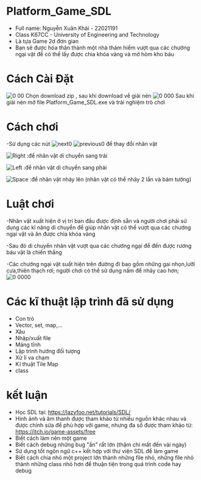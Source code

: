 # Platform_Game_SDL
* Full name: Nguyễn Xuân Khải - 22021191
* Class K67CC - University of Engineering and Technology
* Là tựa Game 2d đơn gian 
* Bạn sẽ được hóa thân thành một nhà thám hiểm vượt qua các chướng ngại vật để có thể lấy được chìa khóa vàng và mở hòm kho báu
# Cách Cài Đặt
![0 00](https://github.com/22021191/Platform_Game_SDL/assets/132531766/60e1c55d-b998-4b78-a40f-23f556f2536a)
Chọn download zip , sau khi download về giải nén 
![0 000](https://github.com/22021191/Platform_Game_SDL/assets/132531766/ff7300c6-8220-410a-86fa-8e0ffdda7591)
Sau khi giải nén mở file Platform_Game_SDL.exe và trải nghiệm trò chơi
# Cách chơi
-Sử dụng các nút ![next0](https://github.com/22021191/Platform_Game_SDL/assets/132531766/16148e8c-4637-441c-a1e5-626b2b5b59f0) ![previous0](https://github.com/22021191/Platform_Game_SDL/assets/132531766/b7d41f59-a5bb-4321-8e35-9d1ac126deef)
để thay đổi nhân vật

![Right](https://github.com/22021191/Platform_Game_SDL/assets/132531766/3432b5b2-f48b-4e0f-a660-7019f50bfb61) :để nhân vật di chuyển sang trái

![Left](https://github.com/22021191/Platform_Game_SDL/assets/132531766/e8e99163-b857-4d2e-88c1-afe55a1a8e71)  :để nhân vật di chuyển sang phải

![Space](https://github.com/22021191/Platform_Game_SDL/assets/132531766/d96e7327-bc54-48bc-b7ca-9e6d3612c301) :để nhân vật nhảy lên (nhân vật có thể nhảy 2 lần và bám tường)
# Luật chơi
-Nhân vật xuất hiện ở vị trí ban đầu được định sẵn và người chơi phải sử dụng các kĩ năng di chuyển để giúp nhân vật có thể vượt qua các chướng ngại vật và ăn được chìa khóa vàng

-Sau đó di chuyển nhân vật vượt qua các chướng ngại để đến được rương báu vật là chiến thắng

-Các chướng ngại vật suất hiện trên đường đi bao gồm những gai nhọn,lưỡi cưa,thiên thạch rơi;
người chơi có thể sử dụng nấm để nhảy cao hơn;
![0 0000](https://github.com/22021191/Platform_Game_SDL/assets/132531766/0e680677-e01e-47d6-8101-45af92d855cc)
# Các kĩ thuật lập trình đã sử dụng
* Con trỏ
* Vector, set, map,...
* Xâu
* Nhập/xuất file
* Mảng tĩnh
* Lập trình hướng đối tượng
* Xử lí va chạm
* Kĩ thuật Tile Map
* class
# kết luận
* Học SDL tại: https://lazyfoo.net/tutorials/SDL/
* Hình ảnh và âm thanh được tham khảo từ nhiều nguồn khác nhau và được chỉnh sửa để phù hợp với game, nhưng đa số được tham khảo từ: https://itch.io/game-assets/free
* Biết cách làm nên một game
* Biết cách debug những bug "ẩn" rẩt lớn (thậm chí mất đến vài ngày)
* Sử dụng tốt ngôn ngữ c++ kết hợp với thư viện SDL để làm game
* Biết cách chia nhỏ một project lớn thành những file nhỏ, những file nhỏ thành những class nhỏ hơn để thuận tiện trong quá trình code hay debug
